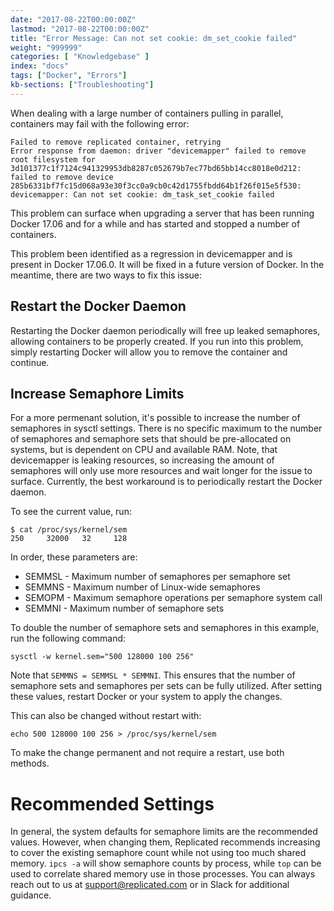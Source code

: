 ```yaml
---
date: "2017-08-22T00:00:00Z"
lastmod: "2017-08-22T00:00:00Z"
title: "Error Message: Can not set cookie: dm_set_cookie failed"
weight: "999999"
categories: [ "Knowledgebase" ]
index: "docs"
tags: ["Docker", "Errors"]
kb-sections: ["Troubleshooting"]
---
```


When dealing with a large number of containers pulling in parallel, containers may fail with the following error:

```
Failed to remove replicated container, retrying
Error response from daemon: driver "devicemapper" failed to remove root filesystem for 3d101377c1f7124c941329953db8287c052679b7ec77bd65bb14cc8018e0d212: failed to remove device 285b6331bf7fc15d068a93e30f3cc0a9cb0c42d1755fbdd64b1f26f015e5f530: devicemapper: Can not set cookie: dm_task_set_cookie failed
```

This problem can surface when upgrading a server that has been running Docker 17.06 and for a while and has started and stopped a number of containers.

This problem been identified as a regression in devicemapper and is present in Docker 17.06.0. It will be fixed in a future version of Docker. In the meantime, there are two ways to fix this issue:

## Restart the Docker Daemon

Restarting the Docker daemon periodically will free up leaked semaphores, allowing containers to be properly created. If you run into this problem, simply restarting Docker will allow you to remove the container and continue.

## Increase Semaphore Limits

For a more permenant solution, it's possible to increase the number of semaphores in sysctl settings. There is no specific maximum to the number of semaphores and semaphore sets that should be pre-allocated on systems, but is dependent on CPU and available RAM. Note, that devicemapper is leaking resources, so increasing the amount of semaphores will only use more resources and wait longer for the issue to surface.  Currently, the best workaround is to periodically restart the Docker daemon.

To see the current value, run:

```
$ cat /proc/sys/kernel/sem
250     32000   32     128
```

In order, these parameters are:

* SEMMSL - Maximum number of semaphores per semaphore set
* SEMMNS - Maximum number of Linux-wide semaphores
* SEMOPM - Maximum semaphore operations per semaphore system call
* SEMMNI - Maximum number of semaphore sets

To double the number of semaphore sets and semaphores in this example, run the following command:

```
sysctl -w kernel.sem="500 128000 100 256"
```

Note that `SEMMNS = SEMMSL * SEMMNI`. This ensures that the number of semaphore sets and semaphores per sets can be fully utilized. After setting these values, restart Docker or your system to apply the changes.


This can also be changed without restart with:

```
echo 500 128000 100 256 > /proc/sys/kernel/sem
```

To make the change permanent and not require a restart, use both methods.

# Recommended Settings

In general, the system defaults for semaphore limits are the recommended values. However, when changing them, Replicated recommends increasing to cover the existing semaphore count while not using too much shared memory. `ipcs -a` will show semaphore counts by process, while `top` can be used to correlate shared memory use in those processes. You can always reach out to us at <a href="mailto:support@replicated.com">support@replicated.com</a> or in Slack for additional guidance.